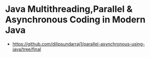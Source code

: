 # Java Multithreading,Parallel & Asynchronous Coding in Modern Java
- https://github.com/dilipsundarraj1/parallel-asynchronous-using-java/tree/final